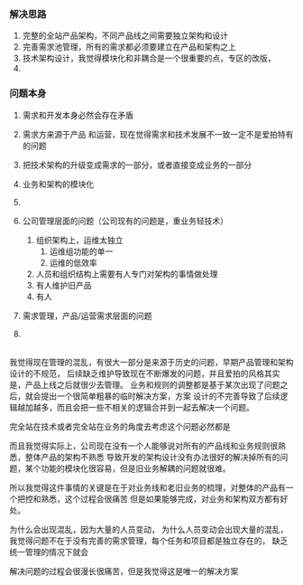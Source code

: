 
### 解决思路
1. 完整的全站产品架构，不同产品线之间需要独立架构和设计
2. 完善需求池管理，所有的需求都必须要建立在产品和架构之上
3. 技术架构设计，我觉得模块化和非耦合是一个很重要的点，专区的改版，
4. 




### 问题本身
1. 需求和开发本身必然会存在矛盾
2. 需求方来源于产品 和运营，现在觉得需求和技术发展不一致一定不是爱拍特有的问题
3. 把技术架构的升级变成需求的一部分，或者直接变成业务的一部分
4. 业务和架构的模块化
5. 


1. 公司管理层面的问题（公司现有的问题是，重业务轻技术）
    1. 组织架构上，运维太独立
        1. 运维组功能的单一
        2. 运维的低效率
    2. 人员和组织结构上需要有人专门对架构的事情做处理
    3. 有人维护旧产品
    4. 有人
2. 需求管理，产品/运营需求层面的问题
3. 


</br>
我觉得现在管理的混乱，有很大一部分是来源于历史的问题，早期产品管理和架构设计的不规范，
后续缺乏维护导致现在不断爆发的问题，并且爱拍的风格其实是，产品上线之后就很少去管理。
业务和规则的调整都是基于某次出现了问题之后，就会提出一个很简单粗暴的临时解决方案，方案
设计的不完善导致了后续逻辑越加越多，而且会把一些不相关的逻辑合并到一起去解决一个问题。



完全站在技术或者完全站在业务的角度去考虑这个问题必然都是


而且我觉得实际上，公司现在没有一个人能够说对所有的产品线和业务规则很熟悉，整体产品的架构不熟悉
导致开发的架构设计没有办法很好的解决掉所有的问题，某个功能的模块化很容易，但是旧业务解耦的问题就很难。

所以我觉得这件事情的关键是在于对业务线和老旧业务的梳理，对整体的产品有一个把控和熟悉，这个过程会很痛苦
但是如果能够完成，对业务和架构双方都有好处。


为什么会出现混乱，因为大量的人员变动，
为什么人员变动会出现大量的混乱，我觉得问题不在于没有完善的需求管理，每个任务和项目都是独立存在的，
缺乏统一管理的情况下就会


解决问题的过程会很漫长很痛苦，但是我觉得这是唯一的解决方案
